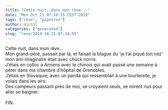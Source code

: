 ```yaml
---
title: "Cette nuit, dans mon rêve..."
date: "Mon Oct 21 07:18:55 CEST 2019"
tags: ["reve", "pipotron"]
author: m1ch3l
categories: ["generated"]
slug: "reve/2019-10-21-07:18:55"
---
```


Cette nuit, dans mon rêve...<br>
Mon grand-père, passait par là, et faisait la blague du 'je t’ai piqué ton nez'<br>
mon ami imaginaire était avec chuck norris.<br>
J’étais en colloc a Amiens avec le chinois qui avait passé une semaine à péter dans ma chambre d’hôpital de Grenobles.<br>
J’étais en Slovaquie, avec un panda qui ressemblait à une tourterelle, je volais dans les airs.<br>
Des campeurs passant près de moi, se croyaient seuls, se mirent nus pour aller se baigner.<br>
<br>
FIN.<br>
<br>
